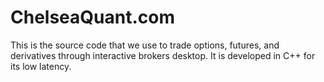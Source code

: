 # ChelseaQuant.com
This is the source code that we use to trade options, futures, and derivatives through interactive brokers desktop. It is developed in C++ for its low latency. 
